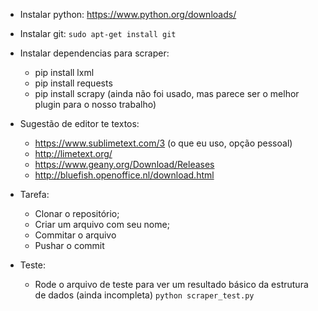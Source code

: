* Instalar python: https://www.python.org/downloads/

* Instalar git: `sudo apt-get install git`

* Instalar dependencias para scraper:
  - pip install lxml
  - pip install requests
  - pip install scrapy (ainda não foi usado, mas parece ser o melhor plugin para o nosso trabalho)

* Sugestão de editor te textos:
  - https://www.sublimetext.com/3 (o que eu uso, opção pessoal)
  - http://limetext.org/
  - https://www.geany.org/Download/Releases
  - http://bluefish.openoffice.nl/download.html
  
* Tarefa:
  - Clonar o repositório;
  - Criar um arquivo com seu nome;
  - Commitar o arquivo
  - Pushar o commit

* Teste:
  - Rode o arquivo de teste para ver um resultado básico da estrutura de dados (ainda incompleta)
  `python scraper_test.py`
